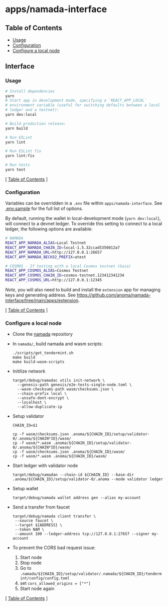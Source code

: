 # apps/namada-interface

## Table of Contents

- [Usage](#usage)
- [Configuration](#configuration)
- [Configure a local node](#configure-a-local-node)

## Interface

### Usage

```bash
# Install dependencies
yarn
# Start app in development mode, specifying a `REACT_APP_LOCAL`
# environment variable (useful for switching defaults between a local
# ledger and a testnet):
yarn dev:local

# Build production release:
yarn build

# Run ESLint
yarn lint

# Run ESLint fix
yarn lint:fix

# Run tests
yarn test
```

[ [Table of Contents](#table-of-contents) ]

### Configuration

Variables can be overridden in a `.env` file within `apps/namada-interface`. See [.env.sample](https://github.com/anoma/namada-interface/blob/main/apps/interface/.env.sample) for the full list
of options.

By default, running the wallet in local-development mode (`yarn dev:local`), will connect to a devnet ledger. To override this setting to connect to
a local ledger, the following options are available:

```bash
# NAMADA
REACT_APP_NAMADA_ALIAS=Local Testnet
REACT_APP_NAMADA_CHAIN_ID=local-1.5.32ccad5356012a7
REACT_APP_NAMADA_URL=http://127.0.0.1:26657
REACT_APP_NAMADA_BECH32_PREFIX=atest

# COSMOS - If testing with a local Cosmos testnet (Gaia)
REACT_APP_COSMOS_ALIAS=Cosmos Testnet
REACT_APP_COSMOS_CHAIN_ID=cosmos-testnet.123412341234
REACT_APP_COSMOS_URL=http://127.0.0.1:12345
```

_Note_, you will also need to build and install the `extension` app for managing keys and generating address. See <https://github.com/anoma/namada-interface/tree/main/apps/extension>.

[ [Table of Contents](#table-of-contents) ]

### Configure a local node

- Clone the [namada](https://github.com/anoma/namada) repository
- In `namada/`, build namada and wasm scripts:
  ```
  ./scripts/get_tendermint.sh
  make build
  make build-wasm-scripts
  ```
- Initilize network
  ```
  target/debug/namadac utils init-network \
    --genesis-path genesis/e2e-tests-single-node.toml \
    --wasm-checksums-path wasm/checksums.json \
    --chain-prefix local \
    --unsafe-dont-encrypt \
    --localhost \
    --allow-duplicate-ip
  ```
- Setup validator

  ```
  CHAIN_ID=$1

  cp -f wasm/checksums.json .anoma/${CHAIN_ID}/setup/validator-0/.anoma/${CHAIN*ID}/wasm/
  cp -f wasm/*.wasm .anoma/${CHAIN_ID}/setup/validator-0/.anoma/${CHAIN*ID}/wasm/
  cp -f wasm/checksums.json .anoma/${CHAIN_ID}/wasm/
  cp -f wasm/*.wasm .anoma/${CHAIN_ID}/wasm/
  ```

- Start ledger with validator node
  ```
  target/debug/namadan --chain-id ${CHAIN_ID} --base-dir .anoma/${CHAIN_ID}/setup/validator-0/.anoma --mode validator ledger
  ```
- Setup wallet
  ```
  target/debug/namada wallet address gen --alias my-account
  ```
- Send a transfer from faucet
  ```
  target/debug/namada client transfer \
   --source faucet \
   --target ${ADDRESS} \
   --token NAM \
   --amount 100 --ledger-address tcp://127.0.0.1:27657 --signer my-account
  ```
- To prevent the CORS bad request issue:
  1.  Start node
  2.  Stop node
  3.  Go to `.namada/${CHAIN_ID}/setup/validator/.namada/${CHAIN_ID}/tendermint/config/config.toml`
  4.  set `cors_allowed_origins = ["*"]`
  5.  Start node again

[ [Table of Contents](#table-of-contents) ]
